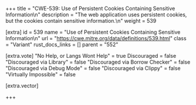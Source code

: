 +++
title = "CWE-539: Use of Persistent Cookies Containing Sensitive Information\n"
description = "The web application uses persistent cookies, but the cookies contain sensitive information.\n"
weight = 539

[extra]
id = 539
name = "Use of Persistent Cookies Containing Sensitive Information\n"
url = "https://cwe.mitre.org/data/definitions/539.html"
class = "Variant"
rust_docs_links = []
parent = "552"

[extra.vote]
"No Help, or Langs Wont Help" = true
Discouraged = false
"Discouraged via Library" = false
"Discouraged via Borrow Checker" = false
"Discouraged via Debug Mode" = false
"Discouraged via Clippy" = false
"Virtually Impossible" = false

[extra.vector]

+++